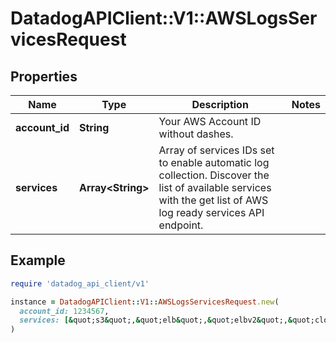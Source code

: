 # DatadogAPIClient::V1::AWSLogsServicesRequest

## Properties

| Name | Type | Description | Notes |
| ---- | ---- | ----------- | ----- |
| **account_id** | **String** | Your AWS Account ID without dashes. |  |
| **services** | **Array&lt;String&gt;** | Array of services IDs set to enable automatic log collection. Discover the list of available services with the get list of AWS log ready services API endpoint. |  |

## Example

```ruby
require 'datadog_api_client/v1'

instance = DatadogAPIClient::V1::AWSLogsServicesRequest.new(
  account_id: 1234567,
  services: [&quot;s3&quot;,&quot;elb&quot;,&quot;elbv2&quot;,&quot;cloudfront&quot;,&quot;redshift&quot;,&quot;lambda&quot;]
)
```


